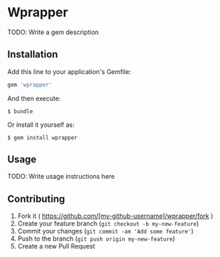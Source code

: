 # Wprapper

TODO: Write a gem description

## Installation

Add this line to your application's Gemfile:

```ruby
gem 'wprapper'
```

And then execute:

    $ bundle

Or install it yourself as:

    $ gem install wprapper

## Usage

TODO: Write usage instructions here

## Contributing

1. Fork it ( https://github.com/[my-github-username]/wprapper/fork )
2. Create your feature branch (`git checkout -b my-new-feature`)
3. Commit your changes (`git commit -am 'Add some feature'`)
4. Push to the branch (`git push origin my-new-feature`)
5. Create a new Pull Request
